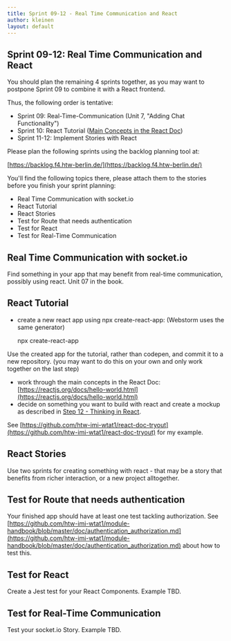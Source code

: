 ```yaml
---
title: Sprint 09-12 - Real Time Communication and React
author: kleinen
layout: default
---
```

## Sprint 09-12: Real Time Communication and React

You should plan the remaining 4 sprints together, as you may want to
postpone Sprint 09 to combine it with a React frontend.

Thus, the following order is tentative:
* Sprint 09: Real-Time-Communication (Unit 7, "Adding Chat Functionality")
* Sprint 10: React Tutorial ([Main Concepts in the React Doc](https://reactjs.org/docs/hello-world.html))
* Sprint 11-12: Implement Stories with React

Please plan the following sprints using the backlog planning tool at:

[https://backlog.f4.htw-berlin.de/](https://backlog.f4.htw-berlin.de/)

You'll find the following topics there, please attach them to the stories before
you finish your sprint planning:

* Real Time Communication with socket.io
* React Tutorial
* React Stories
* Test for Route that needs authentication
* Test for React
* Test for Real-Time Communication

## Real Time Communication with socket.io
Find something in your app that may benefit from real-time communication, possibly using react.
Unit 07 in the book.

## React Tutorial
* create a new react app using npx create-react-app: (Webstorm uses the same generator)


     npx create-react-app


Use the created app for the tutorial, rather than codepen, and commit it to a new repository.
(you may want to do this on your own and only work together on the last step)
* work through the main concepts in the React Doc: [https://reactjs.org/docs/hello-world.html](https://reactjs.org/docs/hello-world.html)
* decide on something you want to build with react and create a mockup as described in [Step 12 - Thinking in React](https://reactjs.org/docs/thinking-in-react.html).

See [https://github.com/htw-imi-wtat1/react-doc-tryout](https://github.com/htw-imi-wtat1/react-doc-tryout) for my example.

## React Stories
Use two sprints for creating something with react - that may be a story that benefits from richer interaction,
or a new project alltogether.

## Test for Route that needs authentication
Your finished app should have at least one test tackling authorization.
See [https://github.com/htw-imi-wtat1/module-handbook/blob/master/doc/authentication_authorization.md](https://github.com/htw-imi-wtat1/module-handbook/blob/master/doc/authentication_authorization.md) about how to test this.

## Test for React
Create a Jest test for your React Components. Example TBD.

## Test for Real-Time Communication
Test your socket.io Story. Example TBD.
